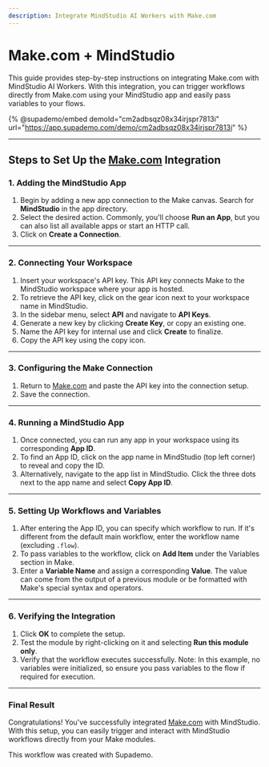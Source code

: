 ```yaml
---
description: Integrate MindStudio AI Workers with Make.com
---
```


# Make.com + MindStudio

This guide provides step-by-step instructions on integrating Make.com with MindStudio AI Workers. With this integration, you can trigger workflows directly from Make.com using your MindStudio app and easily pass variables to your flows.

{% @supademo/embed demoId="cm2adbsqz08x34irjspr7813i" url="https://app.supademo.com/demo/cm2adbsqz08x34irjspr7813i" %}

***

## Steps to Set Up the [Make.com](http://make.com) Integration

### 1. Adding the MindStudio App

1. Begin by adding a new app connection to the Make canvas. Search for **MindStudio** in the app directory.
2. Select the desired action. Commonly, you'll choose **Run an App**, but you can also list all available apps or start an HTTP call.
3. Click on **Create a Connection**.

***

### 2. Connecting Your Workspace

1. Insert your workspace's API key. This API key connects Make to the MindStudio workspace where your app is hosted.
2. To retrieve the API key, click on the gear icon next to your workspace name in MindStudio.
3. In the sidebar menu, select **API** and navigate to **API Keys**.
4. Generate a new key by clicking **Create Key**, or copy an existing one.
5. Name the API key for internal use and click **Create** to finalize.
6. Copy the API key using the copy icon.

***

### 3. Configuring the Make Connection

1. Return to [Make.com](http://make.com) and paste the API key into the connection setup.
2. Save the connection.

***

### 4. Running a MindStudio App

1. Once connected, you can run any app in your workspace using its corresponding **App ID**.
2. To find an App ID, click on the app name in MindStudio (top left corner) to reveal and copy the ID.
3. Alternatively, navigate to the app list in MindStudio. Click the three dots next to the app name and select **Copy App ID**.

***

### 5. Setting Up Workflows and Variables

1. After entering the App ID, you can specify which workflow to run. If it's different from the default main workflow, enter the workflow name (excluding `.flow`).
2. To pass variables to the workflow, click on **Add Item** under the Variables section in Make.
3. Enter a **Variable Name** and assign a corresponding **Value**. The value can come from the output of a previous module or be formatted with Make's special syntax and operators.

***

### 6. Verifying the Integration

1. Click **OK** to complete the setup.
2. Test the module by right-clicking on it and selecting **Run this module only**.
3. Verify that the workflow executes successfully. Note: In this example, no variables were initialized, so ensure you pass variables to the flow if required for execution.

***

### Final Result

Congratulations! You've successfully integrated [Make.com](http://make.com) with MindStudio. With this setup, you can easily trigger and interact with MindStudio workflows directly from your Make modules.

This workflow was created with Supademo.
